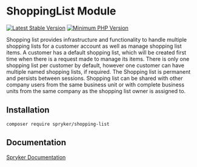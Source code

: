 # ShoppingList Module
[![Latest Stable Version](https://poser.pugx.org/spryker/shopping-list/v/stable.svg)](https://packagist.org/packages/spryker/shopping-list)
[![Minimum PHP Version](https://img.shields.io/badge/php-%3E%3D%207.3-8892BF.svg)](https://php.net/)

Shopping list provides infrastructure and functionality to handle multiple shopping lists for a customer account as well as manage shopping list items. A customer has a default shopping list, which will be created first time when there is a request made to manage its items. There is only one shopping list per customer by default, however one customer can have multiple named shopping lists, if required. The Shopping list is permanent and persists between sessions. Shopping list can be shared with other company users from the same business unit or with complete business units from the same company as the shopping list owner is assigned to.

## Installation

```
composer require spryker/shopping-list
```

## Documentation

[Spryker Documentation](https://academy.spryker.com/developing_with_spryker/module_guide/modules.html)
